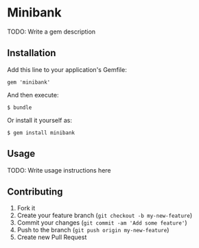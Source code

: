 # Minibank

TODO: Write a gem description

## Installation

Add this line to your application's Gemfile:

    gem 'minibank'

And then execute:

    $ bundle

Or install it yourself as:

    $ gem install minibank

## Usage

TODO: Write usage instructions here

## Contributing

1. Fork it
2. Create your feature branch (`git checkout -b my-new-feature`)
3. Commit your changes (`git commit -am 'Add some feature'`)
4. Push to the branch (`git push origin my-new-feature`)
5. Create new Pull Request
